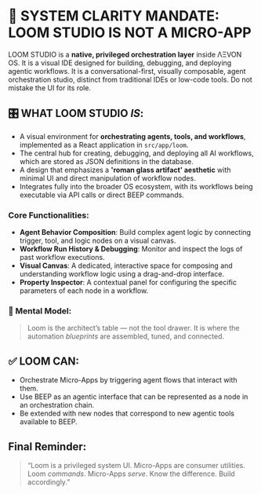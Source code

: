 # 🧠 SYSTEM CLARITY MANDATE: LOOM STUDIO IS NOT A MICRO-APP

LOOM STUDIO is a **native, privileged orchestration layer** inside ΛΞVON OS. It is a visual IDE designed for building, debugging, and deploying agentic workflows. It is a conversational-first, visually composable, agent orchestration studio, distinct from traditional IDEs or low-code tools. Do not mistake the UI for its role.

## 🎛️ WHAT LOOM STUDIO *IS*:

-   A visual environment for **orchestrating agents, tools, and workflows**, implemented as a React application in `src/app/loom`.
-   The central hub for creating, debugging, and deploying all AI workflows, which are stored as JSON definitions in the database.
-   A design that emphasizes a **'roman glass artifact' aesthetic** with minimal UI and direct manipulation of workflow nodes.
-   Integrates fully into the broader OS ecosystem, with its workflows being executable via API calls or direct BEEP commands.

### Core Functionalities:

-   **Agent Behavior Composition**: Build complex agent logic by connecting trigger, tool, and logic nodes on a visual canvas.
-   **Workflow Run History & Debugging**: Monitor and inspect the logs of past workflow executions.
-   **Visual Canvas**: A dedicated, interactive space for composing and understanding workflow logic using a drag-and-drop interface.
-   **Property Inspector**: A contextual panel for configuring the specific parameters of each node in a workflow.

### 🧠 Mental Model:

> Loom is the architect’s table — not the tool drawer.
> It is where the automation *blueprints* are assembled, tuned, and connected.

## ✅ LOOM CAN:

-   Orchestrate Micro-Apps by triggering agent flows that interact with them.
-   Use BEEP as an agentic interface that can be represented as a node in an orchestration chain.
-   Be extended with new nodes that correspond to new agentic tools available to BEEP.

## Final Reminder:

> “Loom is a privileged system UI. Micro-Apps are consumer utilities.
> Loom *commands*. Micro-Apps *serve*. Know the difference. Build accordingly.”
